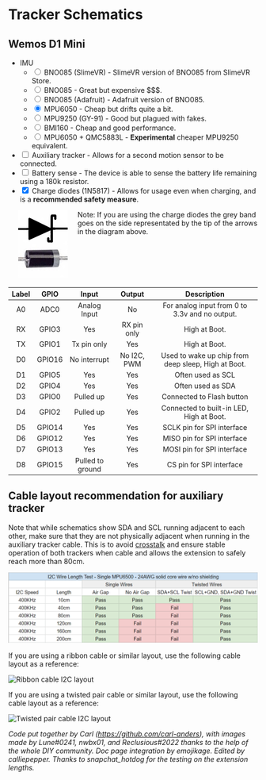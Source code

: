 # Tracker Schematics

## Wemos D1 Mini

* IMU
  - <input id="bno_slimevr" type="radio" name="d1-imu" value="bno_slimevr"> <label for="bno_slimevr">BNO085 (SlimeVR)</label> - SlimeVR version of BNO085 from SlimeVR Store.
  - <input id="bno" type="radio" name="d1-imu" value="bno"> <label for="bno">BNO085</label> - Great but expensive $$$.
  - <input id="bno_ada" type="radio" name="d1-imu" value="bno_ada"> <label for="bno_ada">BNO085 (Adafruit)</label> - Adafruit version of BNO085.
  - <input id="mpu" type="radio" name="d1-imu" value="mpu" checked="checked"> <label for="mpu">MPU6050</label> - Cheap but drifts quite a bit.
  - <input id="mpu9250" type="radio" name="d1-imu" value="mpu9250"> <label for="mpu9250">MPU9250 (GY-91)</label> - Good but plagued with fakes.
  - <input id="bmi" type="radio" name="d1-imu" value="bmi"> <label for="bmi">BMI160</label> - Cheap and good performance.
  - <input id="qmc" type="radio" name="d1-imu" value="qmc"> <label for="qmc">MPU6050 + QMC5883L</label> - <b>Experimental</b> cheaper MPU9250 equivalent.
* <input id="d1-aux" type="checkbox" name="d1-aux"> <label for="d1-aux">Auxiliary tracker</label> - Allows for a second motion sensor to be connected.
* <input id="d1-battery-sense" type="checkbox" name="d1-battery-sense"> <label for="d1-battery-sense">Battery sense</label> - The device is able to sense the battery life remaining using a 180k resistor.
* <input id="d1-charge-diodes" type="checkbox" name="d1-charge-diodes" checked="checked"> <label for="d1-charge-diodes">Charge diodes (1N5817)</label> - Allows for usage even when charging, and is a **recommended safety measure**.

<div class="chip" id="d1" style="position: relative; width: 100%;"></div>

<div class="diodeDirectionCont">
  <img alt="diode direction" src="../assets/img/diodeDirection.png" style="float:left;margin:0 20px 20px;" />
  Note: If you are using the charge diodes the grey band goes on the side representated by the tip of the arrows in the diagram above.
</div>

| Label |  GPIO  |       Input      |    Output   |                     Description                     |
|:-----:|:------:|:----------------:|:-----------:|:---------------------------------------------------:|
| A0    | ADC0   | Analog Input     | No          | For analog input from 0 to 3.3v and no output.      |
| RX    | GPIO3  | Yes              | RX pin only | High at Boot.                                       |
| TX    | GPIO1  | Tx pin only      | Yes         | High at Boot.                                       |
| D0    | GPIO16 | No interrupt     | No I2C, PWM | Used to wake up chip from deep sleep, High at Boot. |
| D1    | GPIO5  | Yes              | Yes         | Often used as SCL                                   |
| D2    | GPIO4  | Yes              | Yes         | Often used as SDA                                   |
| D3    | GPIO0  | Pulled up        | Yes         | Connected to Flash button                           |
| D4    | GPIO2  | Pulled up        | Yes         | Connected to built-in LED, High at Boot.            |
| D5    | GPIO14 | Yes              | Yes         | SCLK pin for SPI interface                          |
| D6    | GPIO12 | Yes              | Yes         | MISO pin for SPI interface                          |
| D7    | GPIO13 | Yes              | Yes         | MOSI pin for SPI interface                          |
| D8    | GPIO15 | Pulled to ground | Yes         | CS pin for SPI interface                            |

## Cable layout recommendation for auxiliary tracker

Note that while schematics show SDA and SCL running adjacent to each other, make sure that they are not physically adjacent
when running in the auxiliary tracker cable. This is to avoid [crosstalk](https://www.i2cchip.com/i2c_connector.html#Crosstalk) and ensure stable operation of both trackers when cable and allows the extension to safely reach more than 80cm.

![Distance for each setup](../assets/img/I2C_Wire_Length_Test.png)

If you are using a ribbon cable or similar layout, use the following cable layout as a reference:

![Ribbon cable I2C layout](../assets/img/ribbon_cable.png)

If you are using a twisted pair cable or similar layout, use the following cable layout as a reference:

![Twisted pair cable I2C layout](../assets/img/twisted_pair.png)

*Code put together by Carl (<https://github.com/carl-anders>), with images made by Lune#0241, nwbx01, and Reclusious#2022 thanks to the help of the whole DIY community. Doc page integration by emojikage. Edited by calliepepper. Thanks to snapchat_hotdog for the testing on the extension lengths.*

<script src="../assets/js/schematics.js"></script>

